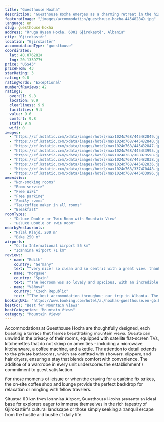 ```yaml
---
title: "Guesthouse Hoxha"
description: "Guesthouse Hoxha emerges as a charming retreat in the historic heart of Gjirokastër, a mere 45 km from the serene Zaravina Lake."
featuredImage: "/images/accommodation/guesthouse-hoxha-445482849.jpg"
language: en
slug: guesthouse-hoxha
address: "Rruga Hysen Hoxha, 6001 Gjirokastër, Albania"
city: "Gjirokastër"
location: "Gjirokastër"
accommodationType: "guesthouse"
coordinates:
  lat: 40.0762828
  lng: 20.1339779
price: "US$43"
priceFrom: 43
starRating: 3
rating: 9.8
ratingWords: "Exceptional"
numberOfReviews: 42
ratings:
  overall: 9.8
  location: 9.9
  cleanliness: 9.9
  facilities: 9.5
  value: 9.6
  comfort: 9.8
  staff: 9.9
  wifi: 0
images:
  - "https://cf.bstatic.com/xdata/images/hotel/max1024x768/445482849.jpg?k=65883e866e495d13692c1bf3e1aa8420cec845656d2a518108a3162544e8bf0a&o=&hp=1"
  - "https://cf.bstatic.com/xdata/images/hotel/max1024x768/445482840.jpg?k=8c19bd45edb161d5a9ed3dbd8a417a519aa01152c8afb6195aef56aa22fc7fd2&o=&hp=1"
  - "https://cf.bstatic.com/xdata/images/hotel/max1024x768/445482847.jpg?k=671a9273a206f9f707f831e5ffb6113de87f158bdfeeb8539a254aab678d45d7&o=&hp=1"
  - "https://cf.bstatic.com/xdata/images/hotel/max1024x768/445433995.jpg?k=72d5be804f7fd7d80524fc9f1eef3c624698822f862a1145dd5297edfb70ffa6&o=&hp=1"
  - "https://cf.bstatic.com/xdata/images/hotel/max1024x768/368329598.jpg?k=9478f1378aada85265f353b0da84406b61e22609212b7e57736a765c6d92c35a&o=&hp=1"
  - "https://cf.bstatic.com/xdata/images/hotel/max1024x768/445482838.jpg?k=8aa8e6e1a08f06d63e58779d1ff4825ab55c1c57476e9ab72de45dbfd3f20626&o=&hp=1"
  - "https://cf.bstatic.com/xdata/images/hotel/max1024x768/445482836.jpg?k=ebe32043ddedc41724d972921b1f1f680c14ac18691fb4d79ede09a275315dec&o=&hp=1"
  - "https://cf.bstatic.com/xdata/images/hotel/max1024x768/337470448.jpg?k=fba733f75aef776a7620f5a739677dc3c695d61a43c73715d9a3cf56366d6c38&o=&hp=1"
  - "https://cf.bstatic.com/xdata/images/hotel/max1024x768/445433996.jpg?k=e56340c0d947e20e0f3887b741d1f5ff236ac52fa496d2f60fe1530246ebaeb1&o=&hp=1"
amenities:
  - "Non-smoking rooms"
  - "Room service"
  - "Free WiFi"
  - "Free parking"
  - "Family rooms"
  - "Tea/coffee maker in all rooms"
  - "Breakfast"
roomTypes:
  - "Deluxe Double or Twin Room with Mountain View"
  - "Deluxe Double or Twin Room"
nearbyRestaurants:
  - "Halal Klajdi 200 m"
  - "Bake 250 m"
airports:
  - "Corfu International Airport 55 km"
  - "Ioannina Airport 71 km"
reviews:
  - name: "Edith"
    country: "Germany"
    text: "“very nice! so clean and so central with a great view. thank you for everything and all your help! tip: bring enough cash to pay, I forgot that it won’t be charged automatically with credit card in Albania.”"
  - name: "Morgane"
    country: "Spain"
    text: "“The bedroom was so lovely and spacious, with an incredible view over the mountains. The localisation is great! The breakfast was nice and varied. You can take it in the terasse, which is so peaceful in the early morning. The family was nice, they...”"
  - name: "Váňová"
    country: "Czech Republic"
    text: "“The best accommodation throughout our trip in Albania. The place is in a traditional house with a stone roof that is typical of the city of Gjirokaster, right in the historic center. The space is truly extraordinary, and it enhanced our magical...”"
bookingURL: "https://www.booking.com/hotel/al/hoxhas-guesthouse.en-gb.html?aid=8035640"
bestFor: "Best for Mountain Views"
bestCategories: "Mountain Views"
category: "Mountain Views"
---
```


Accommodations at Guesthouse Hoxha are thoughtfully designed, each boasting a terrace that frames breathtaking mountain views. Guests can unwind in the privacy of their rooms, equipped with satellite flat-screen TVs, kitchenettes that do not skimp on amenities - including a microwave, kitchenware, a coffee machine, and a kettle. The attention to detail extends to the private bathrooms, which are outfitted with showers, slippers, and hair dryers, ensuring a stay that blends comfort with convenience. The addition of a wardrobe in every unit underscores the establishment's commitment to guest satisfaction.

For those moments of leisure or when the craving for a caffeine fix strikes, the on-site coffee shop and lounge provide the perfect backdrop for relaxation or mingling with fellow travelers.

Situated 83 km from Ioannina Airport, Guesthouse Hoxha presents an ideal base for explorers eager to immerse themselves in the rich tapestry of Gjirokastër's cultural landscape or those simply seeking a tranquil escape from the hustle and bustle of daily life.